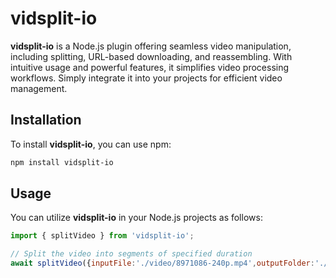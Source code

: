 # vidsplit-io
**vidsplit-io** is a Node.js plugin offering seamless video manipulation, including splitting, URL-based downloading, and reassembling. With intuitive usage and powerful features, it simplifies video processing workflows. Simply integrate it into your projects for efficient video management.

## Installation

To install **vidsplit-io**, you can use npm:

```bash
npm install vidsplit-io
```


## Usage

You can utilize **vidsplit-io** in your Node.js projects as follows:

```javascript
import { splitVideo } from 'vidsplit-io';

// Split the video into segments of specified duration
await splitVideo({inputFile:'./video/8971086-240p.mp4',outputFolder:'./upload'},20);
```



